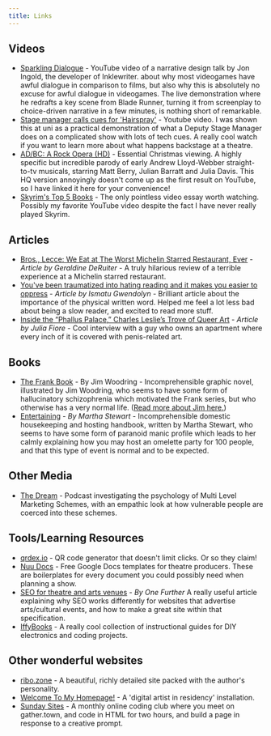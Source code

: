 ```yaml
---
title: Links
---
```


## Videos
- [Sparkling Dialogue](https://www.youtube.com/watch?v=_vRfNtvFVRo&t=886s&pp=ygUec3BhcmtsaW5nIGRpYWxvZ3VlIGpvaG4gaW5nb2xk) - YouTube video of a narrative design talk by Jon Ingold, the developer of Inklewriter. about why most videogames have awful dialogue in comparison to films, but also why this is absolutely no excuse for awful dialogue in videogames. The live demonstration where he redrafts a key scene from Blade Runner, turning it from screenplay to choice-driven narrative in a few minutes, is nothing short of remarkable.
- [Stage manager calls cues for 'Hairspray'](https://youtu.be/5TXBqdDAXgE?si=H7Hq4dqmb5RIWvsq) - Youtube video. I was shown this at uni as a practical demonstration of what a Deputy Stage Manager does on a complicated show with lots of tech cues. A really cool watch if you want to learn more about what happens backstage at a theatre.
- [AD/BC: A Rock Opera (HD)](https://youtu.be/MO3UaI3T6xc?si=NZkPncr0h7UQiLnb) - Essential Christmas viewing. A highly specific but incredible parody of early Andrew Lloyd-Webber straight-to-tv musicals, starring Matt Berry, Julian Barratt and Julia Davis. This HQ version annoyingly doesn't come up as the first result on YouTube, so I have linked it here for your convenience!
- [Skyrim's Top 5 Books](https://www.youtube.com/watch?v=RVdTZhmsGsU&pp=ygUmYnJpYW4gZGF2aWQgZ2lsYmVydCBza3lyaW0gYm9vayByZXBvcnQ%3D) - The only pointless video essay worth watching. Possibly my favorite YouTube video despite the fact I have never really played Skyrim.

## Articles
- [Bros., Lecce: We Eat at The Worst Michelin Starred Restaurant, Ever](https://www.everywhereist.com/2021/12/bros-restaurant-lecce-we-eat-at-the-worst-michelin-starred-restaurant-ever/) - *Article by Geraldine DeRuiter* - A truly hilarious review of a terrible experience at a Michelin starred restaurant.
- [You've been traumatized into hating reading and it makes you easier to oppress](https://ismatu.substack.com/p/youve-been-traumatized-into-hating) - *Article by Ismatu Gwendolyn* - Brilliant article about the importance of the physical written word. Helped me feel a lot less bad about being a slow reader, and excited to read more stuff.
- [Inside the “Phallus Palace,” Charles Leslie’s Trove of Queer Art](https://www.artsy.net/article/artsy-editorial-inside-phallus-palace-charles-leslies-trove-queer-art) - *Article by Julia Fiore* - Cool interview with a guy who owns an apartment where every inch of it is covered with penis-related art.

## Books
- [The Frank Book](https://archive.org/details/the-frank-book/001.jpg) - By Jim Woodring - Incomprehensible graphic novel, illustrated by Jim Woodring, who seems to have some form of hallucinatory schizophrenia which motivated the Frank series, but who otherwise has a very normal life. ([Read more about Jim here.](https://www.newyorker.com/books/page-turner/the-cute-and-horrifying-world-of-jim-woodring))
- [Entertaining](https://archive.org/details/entertaining0000stew) - *By Martha Stewart* - Incomprehensible domestic housekeeping and hosting handbook, written by Martha Stewart, who seems to have some form of paranoid manic profile which leads to her calmly explaining how you may host an omelette party for 100 people, and that this type of event is normal and to be expected.

## Other Media
- [The Dream](https://www.pushkin.fm/podcasts/the-dream/s1-e1-wanna-swim-in-cash) - Podcast investigating the psychology of Multi Level Marketing Schemes, with an empathic look at how vulnerable people are coerced into these schemes.

## Tools/Learning Resources
- [qrdex.io](https://qrdex.io/) - QR code generator that doesn't limit clicks. Or so they claim!
- [Nuu Docs](https://www.nuutheatre.co.uk/nuudocs) - Free Google Docs templates for theatre producers. These are boilerplates for every document you could possibly need when planning a show.
- [SEO for theatre and arts venues](https://www.onefurther.com/blog/seo-for-theatres-and-arts-venues) - *By One Further* A really useful article explaining why SEO works differently for websites that advertise arts/cultural events, and how to make a great site within that specification.
- [IffyBooks](https://iffybooks.net/zines/) - A really cool collection of instructional guides for DIY electronics and coding projects.

## Other wonderful websites
- [ribo.zone](https://ribo.zone/) - A beautiful, richly detailed site packed with the author's personality.
- [Welcome To My Homepage!](https://www.welcometomyhomepage.net/about-residency) - A 'digital artist in residency' installation.
- [Sunday Sites](https://sundaysites.cafe/) - A monthly online coding club where you meet on gather.town, and code in HTML for two hours, and build a page in response to a creative prompt.

